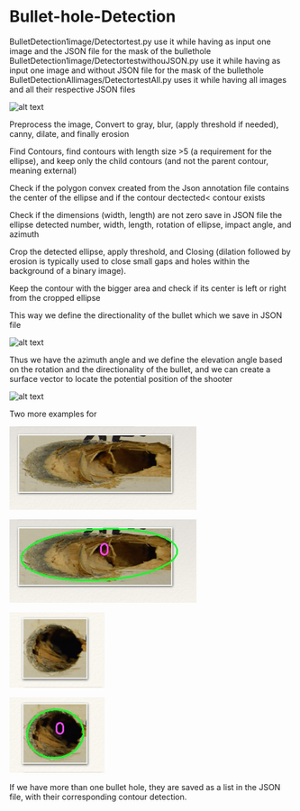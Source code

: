 # Bullet-hole-Detection
BulletDetection1image/Detectortest.py use it while having as input one image and the JSON file for the mask of the bullethole
BulletDetection1image/DetectortestwithouJSON.py use it while having as input one image and without JSON file for the mask of the bullethole
BulletDetectionAllimages/DetectortestAll.py uses it while having all images and all their respective JSON files

![alt text]( https://github.com/theocharistr/Bullet-hole-Detection/blob/master/BulletDetection1image/bullet%20hole%20car%20198.png)


Preprocess the image, Convert to gray, blur, (apply threshold if needed), canny, dilate, and finally erosion

Find Contours, find contours with  length size >5 (a requirement for the ellipse),  and keep only the child contours (and not the parent contour, meaning external)

Check if the polygon convex created from the Json annotation file contains the center of the ellipse and if the contour dectected< contour exists

Check if the dimensions (width, length) are not zero save in JSON file the ellipse detected number, width, length, rotation of ellipse, impact angle, and azimuth 

Crop the detected ellipse, apply threshold, and Closing (dilation followed by erosion is typically used to close small gaps and holes within the background of a binary image).

Keep the contour with the bigger area and check if its center is left or right from the cropped ellipse

This way we define the directionality of the bullet which we save in JSON file

![alt text](https://github.com/theocharistr/Bullet-hole-Detection/blob/master/BulletDetectionAllimages/directionality.jpg)

Thus we have the azimuth angle and we define the elevation angle based on the rotation and the directionality of the bullet, and we can create a surface vector to locate the potential position of the shooter 

![alt text](https://github.com/theocharistr/Bullet-hole-Detection/blob/master/BulletDetection1image/Detected_bullet%20hole%20car%20198.jpg)

Two more examples for

![alt text](https://github.com/theocharistr/Law_Game/blob/main/CSI/Bullet-hole-Detection/BulletDetection1image/25.png)

![alt text]( https://github.com/theocharistr/Law_Game/blob/main/CSI/Bullet-hole-Detection/BulletDetection1image/Detected_25.jpg)

![alt text]( https://github.com/theocharistr/Law_Game/blob/main/CSI/Bullet-hole-Detection/BulletDetection1image/65.png)

![alt text]( https://github.com/theocharistr/Law_Game/blob/main/CSI/Bullet-hole-Detection/BulletDetection1image/Detected_65.jpg)

If we have more than one bullet hole, they are saved as a list in the JSON file, with their corresponding contour detection.
